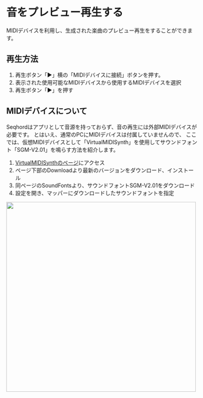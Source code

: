 # 音をプレビュー再生する

MIDIデバイスを利用し、生成された楽曲のプレビュー再生をすることができます。

## 再生方法
1. 再生ボタン「▶」横の「MIDIデバイスに接続」ボタンを押す。
2. 表示された使用可能なMIDIデバイスから使用するMIDIデバイスを選択
1. 再生ボタン「▶」を押す

## MIDIデバイスについて
Seqhordはアプリとして音源を持っておらず、音の再生には外部MIDIデバイスが必要です。
とはいえ、通常のPCにMIDIデバイスは付属していませんので、
ここでは、仮想MIDIデバイスとして「VirtualMIDISynth」を使用してサウンドフォント「SGM-V2.01」を鳴らす方法を紹介します。

1. [VirtualMIDISynthのページ](https://coolsoft.altervista.org/en/virtualmidisynth)にアクセス
2. ページ下部のDownloadより最新のバージョンをダウンロード、インストール
3. 同ページのSoundFontsより、サウンドフォントSGM-V2.01をダウンロード
4. 設定を開き、マッパーにダウンロードしたサウンドフォントを指定

<img src="/images/soundfont.png" style="width: 500px">


